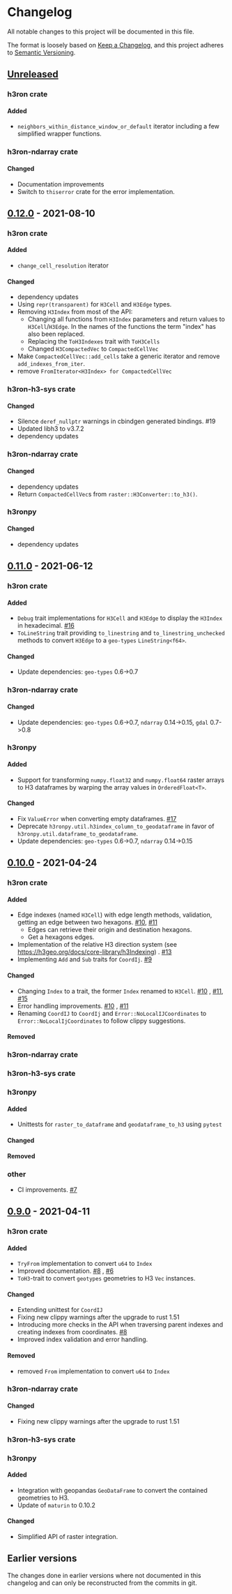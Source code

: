 # Changelog

All notable changes to this project will be documented in this file.

The format is loosely based on [Keep a Changelog](https://keepachangelog.com/en/1.0.0/), and this project adheres
to [Semantic Versioning](https://semver.org/spec/v2.0.0.html).

## [Unreleased]

### h3ron crate
#### Added
- `neighbors_within_distance_window_or_default` iterator including a few simplified wrapper functions.

### h3ron-ndarray crate
#### Changed
- Documentation improvements
- Switch to `thiserror` crate for the error implementation.

## [0.12.0] - 2021-08-10

### h3ron crate

#### Added

- `change_cell_resolution` iterator

#### Changed

- dependency updates
- Using `repr(transparent)` for `H3Cell` and `H3Edge` types.
- Removing `H3Index` from most of the API:
  - Changing all functions from `H3Index` parameters and return values to `H3Cell`/`H3Edge`. In the names of the functions the term "index" has also been replaced. 
  - Replacing the `ToH3Indexes` trait with `ToH3Cells`
  - Changed `H3CompactedVec` to `CompactedCellVec`
- Make `CompactedCellVec::add_cells` take a generic iterator and remove `add_indexes_from_iter`.
- remove `FromIterator<H3Index> for CompactedCellVec`

### h3ron-h3-sys crate
#### Changed
- Silence `deref_nullptr` warnings in cbindgen generated bindings. #19
- Updated libh3 to v3.7.2
- dependency updates

### h3ron-ndarray crate
#### Changed
- dependency updates
- Return `CompactedCellVec`s from `raster::H3Converter::to_h3()`.


### h3ronpy
#### Changed
- dependency updates
## [0.11.0] - 2021-06-12

### h3ron crate

#### Added

- `Debug` trait implementations for `H3Cell` and `H3Edge` to display the `H3Index` in hexadecimal.
  [#16](https://github.com/nmandery/h3ron/pull/16)
- `ToLineString` trait providing `to_linestring` and `to_linestring_unchecked` methods to convert
  `H3Edge` to a `geo-types` `LineString<f64>`.
  
#### Changed

- Update dependencies: `geo-types` 0.6->0.7

### h3ron-ndarray crate

#### Changed

- Update dependencies: `geo-types` 0.6->0.7, `ndarray` 0.14->0.15, `gdal` 0.7->0.8

### h3ronpy

#### Added

- Support for transforming `numpy.float32` and `numpy.float64` raster arrays to H3 dataframes by warping the array values in `OrderedFloat<T>`.

#### Changed

- Fix `ValueError` when converting empty dataframes. [#17](https://github.com/nmandery/h3ron/issues/17)
- Deprecate `h3ronpy.util.h3index_column_to_geodataframe` in favor of `h3ronpy.util.dataframe_to_geodataframe`.
- Update dependencies: `geo-types` 0.6->0.7, `ndarray` 0.14->0.15


## [0.10.0] - 2021-04-24

### h3ron crate

#### Added

- Edge indexes (named `H3Cell`) with edge length methods, validation, getting an edge between two
  hexagons. [#10](https://github.com/nmandery/h3ron/pull/10), [#11](https://github.com/nmandery/h3ron/pull/11)
    - Edges can retrieve their origin and destination hexagons.
    - Get a hexagons edges.
- Implementation of the relative H3 direction system (see https://h3geo.org/docs/core-library/h3Indexing)
  . [#13](https://github.com/nmandery/h3ron/pull/13)
- Implementing `Add` and `Sub` traits for `CoordIj`. [#9](https://github.com/nmandery/h3ron/issues/9)

#### Changed

- Changing `Index` to a trait, the former `Index` renamed to `H3Cell`. [#10](https://github.com/nmandery/h3ron/pull/10)
  , [#11](https://github.com/nmandery/h3ron/pull/11), [#15](https://github.com/nmandery/h3ron/pull/15)
- Error handling improvements. [#10](https://github.com/nmandery/h3ron/pull/10)
  , [#11](https://github.com/nmandery/h3ron/pull/11)
- Renaming `CoordIJ` to `CoordIj` and `Error::NoLocalIJCoordinates` to `Error::NoLocalIjCoordinates` to follow clippy
  suggestions.

#### Removed

### h3ron-ndarray crate

### h3ron-h3-sys crate

### h3ronpy

#### Added

- Unittests for `raster_to_dataframe` and `geodataframe_to_h3` using `pytest`

#### Changed

#### Removed

### other

- CI improvements. [#7](https://github.com/nmandery/h3ron/issues/7)

## [0.9.0] - 2021-04-11

### h3ron crate

#### Added

- `TryFrom` implementation to convert `u64` to `Index`
- Improved documentation. [#8](https://github.com/nmandery/h3ron/issues/8)
  , [#6](https://github.com/nmandery/h3ron/issues/6)
- `ToH3`-trait to convert `geotypes` geometries to H3 `Vec` instances.

#### Changed

- Extending unittest for `CoordIJ`
- Fixing new clippy warnings after the upgrade to rust 1.51
- Introducing more checks in the API when traversing parent indexes and creating indexes from
  coordinates. [#8](https://github.com/nmandery/h3ron/issues/8)
- Improved index validation and error handling.

#### Removed

- removed `From` implementation to convert `u64` to `Index`

### h3ron-ndarray crate

#### Changed

- Fixing new clippy warnings after the upgrade to rust 1.51

### h3ron-h3-sys crate

### h3ronpy

#### Added

- Integration with geopandas `GeoDataFrame` to convert the contained geometries to H3.
- Update of `maturin` to 0.10.2

#### Changed

- Simplified API of raster integration.

## Earlier versions

The changes done in earlier versions where not documented in this changelog and can only be reconstructed from the
commits in git.

[Unreleased]: https://github.com/nmandery/h3ron/compare/v0.12.0...HEAD
[0.12.0]: https://github.com/nmandery/h3ron/compare/v0.11.0...v0.12.0
[0.11.0]: https://github.com/nmandery/h3ron/compare/v0.10.0...v0.11.0
[0.10.0]: https://github.com/nmandery/h3ron/compare/v0.9.0...v0.10.0
[0.9.0]: https://github.com/nmandery/h3ron/compare/v0.8.1...v0.9.0

